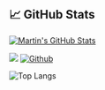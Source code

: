 

## &#x1f4c8; GitHub Stats

<a href="https://github.com/Alfaxad/Alfaxad">
  <img align="center" src="https://github-readme-stats.vercel.app/api?username=Alfaxad&show_icons=true&line_height=27&count_private=true&title_color=ffffff&text_color=c9cacc&icon_color=2bbc8a&bg_color=1d1f21" alt="Martin's GitHub Stats" />
</a>


![](https://visitor-badge.laobi.icu/badge?page_id=Alfaxad.Alfaxad)
[![Github](https://img.shields.io/github/followers/CharalambosIoannou?label=Follow&style=social)](https://github.com/Alfaxad)

![Top Langs](https://github-readme-stats.vercel.app/api/top-langs/?username=CharalambosIoannou&theme=tokyonight)
